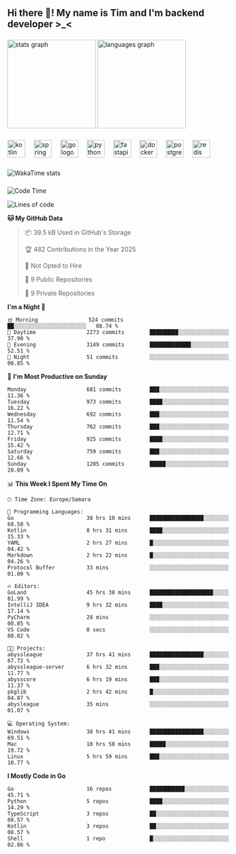 <h2 align="left">Hi there 👋! My name is Tim and I'm backend developer >_<</h2>

###

<div align="left">
  <img src="https://github-readme-stats-qilm.vercel.app/api?username=intezya&hide_title=false&hide_rank=false&show_icons=true&include_all_commits=true&count_private=true&disable_animations=false&theme=omni&locale=en&hide_border=true&order=1&show=prs_merged&hide=issues" height="200" alt="stats graph"  />
  <img src="https://github-readme-stats-qilm.vercel.app/api/top-langs?username=intezya&locale=en&hide_title=false&layout=donut&langs_count=5&theme=omni&hide_border=true&order=2&exclude_repo=github-readme-stats&hide=mako" height="200" alt="languages graph"  />
</div>

###

<div align="left">
  <img src="https://img.shields.io/badge/Kotlin-7F52FF?logo=kotlin&logoColor=white&style=for-the-badge" height="40" alt="kotlin logo"  />
  <img width="12" />
  <img src="https://img.shields.io/badge/Spring-6DB33F?logo=spring&logoColor=black&style=for-the-badge" height="40" alt="spring logo"  />
  <img width="12" />
  <img src="https://img.shields.io/badge/Go-00ADD8?logo=go&logoColor=white&style=for-the-badge" height="40" alt="go logo"  />
  <img width="12" />
  <img src="https://img.shields.io/badge/Python-3776AB?logo=python&logoColor=white&style=for-the-badge" height="40" alt="python logo"  />
  <img width="12" />
  <img src="https://img.shields.io/badge/FastAPI-009688?logo=fastapi&logoColor=white&style=for-the-badge" height="40" alt="fastapi logo"  />
  <img width="12" />
  <img src="https://img.shields.io/badge/Docker-2496ED?logo=docker&logoColor=white&style=for-the-badge" height="40" alt="docker logo"  />
  <img width="12" />
  <img src="https://img.shields.io/badge/PostgreSQL-4169E1?logo=postgresql&logoColor=white&style=for-the-badge" height="40" alt="postgresql logo"  />
  <img width="12" />
  <img src="https://img.shields.io/badge/Redis-DC382D?logo=redis&logoColor=white&style=for-the-badge" height="40" alt="redis logo"  />
</div>

###

<picture>
	<source
		srcset="https://github-readme-stats-qilm.vercel.app/api/wakatime?username=intezya&theme=omni&layout=compact&hide_border=true"
		media="(prefers-color-scheme: dark)%2C (prefers-color-scheme: no-preference)"
	/>
	<img alt="WakaTime stats" src="https://github-readme-stats-qilm.vercel.app/api/wakatime?username=intezya&theme=omni&layout=compact&hide_border=true&"/>
</picture>

###

<!--START_SECTION:waka-->
![Code Time](http://img.shields.io/badge/Code%20Time-624%20hrs%2036%20mins-blue)

![Lines of code](https://img.shields.io/badge/From%20Hello%20World%20I%27ve%20Written-853.0%20thousand%20lines%20of%20code-blue)

**🐱 My GitHub Data** 

> 📦 39.5 kB Used in GitHub's Storage 
 > 
> 🏆 482 Contributions in the Year 2025
 > 
> 🚫 Not Opted to Hire
 > 
> 📜 9 Public Repositories 
 > 
> 🔑 9 Private Repositories 
 > 
**I'm a Night 🦉** 

```text
🌞 Morning                524 commits         ██░░░░░░░░░░░░░░░░░░░░░░░   08.74 % 
🌆 Daytime                2273 commits        █████████░░░░░░░░░░░░░░░░   37.90 % 
🌃 Evening                3149 commits        █████████████░░░░░░░░░░░░   52.51 % 
🌙 Night                  51 commits          ░░░░░░░░░░░░░░░░░░░░░░░░░   00.85 % 
```
📅 **I'm Most Productive on Sunday** 

```text
Monday                   681 commits         ███░░░░░░░░░░░░░░░░░░░░░░   11.36 % 
Tuesday                  973 commits         ████░░░░░░░░░░░░░░░░░░░░░   16.22 % 
Wednesday                692 commits         ███░░░░░░░░░░░░░░░░░░░░░░   11.54 % 
Thursday                 762 commits         ███░░░░░░░░░░░░░░░░░░░░░░   12.71 % 
Friday                   925 commits         ████░░░░░░░░░░░░░░░░░░░░░   15.42 % 
Saturday                 759 commits         ███░░░░░░░░░░░░░░░░░░░░░░   12.66 % 
Sunday                   1205 commits        █████░░░░░░░░░░░░░░░░░░░░   20.09 % 
```


📊 **This Week I Spent My Time On** 

```text
🕑︎ Time Zone: Europe/Samara

💬 Programming Languages: 
Go                       38 hrs 10 mins      █████████████████░░░░░░░░   68.58 % 
Kotlin                   8 hrs 31 mins       ████░░░░░░░░░░░░░░░░░░░░░   15.33 % 
YAML                     2 hrs 27 mins       █░░░░░░░░░░░░░░░░░░░░░░░░   04.42 % 
Markdown                 2 hrs 22 mins       █░░░░░░░░░░░░░░░░░░░░░░░░   04.26 % 
Protocol Buffer          33 mins             ░░░░░░░░░░░░░░░░░░░░░░░░░   01.00 % 

🔥 Editors: 
GoLand                   45 hrs 38 mins      ████████████████████░░░░░   81.99 % 
IntelliJ IDEA            9 hrs 32 mins       ████░░░░░░░░░░░░░░░░░░░░░   17.14 % 
PyCharm                  28 mins             ░░░░░░░░░░░░░░░░░░░░░░░░░   00.85 % 
VS Code                  0 secs              ░░░░░░░░░░░░░░░░░░░░░░░░░   00.02 % 

🐱‍💻 Projects: 
abyssleague              37 hrs 41 mins      █████████████████░░░░░░░░   67.72 % 
abyssleague-server       6 hrs 32 mins       ███░░░░░░░░░░░░░░░░░░░░░░   11.77 % 
abysscore                6 hrs 19 mins       ███░░░░░░░░░░░░░░░░░░░░░░   11.37 % 
pkglib                   2 hrs 42 mins       █░░░░░░░░░░░░░░░░░░░░░░░░   04.87 % 
abysleague               35 mins             ░░░░░░░░░░░░░░░░░░░░░░░░░   01.07 % 

💻 Operating System: 
Windows                  38 hrs 41 mins      █████████████████░░░░░░░░   69.51 % 
Mac                      10 hrs 58 mins      █████░░░░░░░░░░░░░░░░░░░░   19.72 % 
Linux                    5 hrs 59 mins       ███░░░░░░░░░░░░░░░░░░░░░░   10.77 % 
```

**I Mostly Code in Go** 

```text
Go                       16 repos            ███████████░░░░░░░░░░░░░░   45.71 % 
Python                   5 repos             ████░░░░░░░░░░░░░░░░░░░░░   14.29 % 
TypeScript               3 repos             ██░░░░░░░░░░░░░░░░░░░░░░░   08.57 % 
Kotlin                   3 repos             ██░░░░░░░░░░░░░░░░░░░░░░░   08.57 % 
Shell                    1 repo              █░░░░░░░░░░░░░░░░░░░░░░░░   02.86 % 
```




<!--END_SECTION:waka-->
